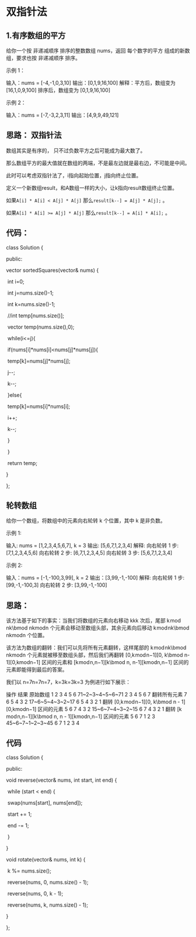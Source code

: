 # 双指针法

## 1.有序数组的平方

给你一个按 非递减顺序 排序的整数数组 nums，返回 每个数字的平方 组成的新数组，要求也按 非递减顺序 排序。

 

示例 1：

输入：nums = [-4,-1,0,3,10]
输出：[0,1,9,16,100]
解释：平方后，数组变为 [16,1,0,9,100]
排序后，数组变为 [0,1,9,16,100]

示例 2：

输入：nums = [-7,-3,2,3,11]
输出：[4,9,9,49,121]



## 思路： 双指针法

数组其实是有序的， 只不过负数平方之后可能成为最大数了。

那么数组平方的最大值就在数组的两端，不是最左边就是最右边，不可能是中间。

此时可以考虑双指针法了，i指向起始位置，j指向终止位置。

定义一个新数组result，和A数组一样的大小，让k指向result数组终止位置。

如果`A[i] * A[i] < A[j] * A[j]`  那么`result[k--] = A[j] * A[j];`  。

如果`A[i] * A[i] >= A[j] * A[j]` 那么`result[k--] = A[i] * A[i];` 。

## 代码：

class Solution {

public:

  vector<int> sortedSquares(vector<int>& nums) {

​    int i=0;

​    int j=nums.size()-1;

​    int k=nums.size()-1;

​    //int temp[nums.size()];

​    vector<int> temp(nums.size(),0);

​    while(i<=j){

​      if(nums[i]*nums[i]<nums[j]*nums[j]){

​        temp[k]=nums[j]*nums[j];

​        j--;

​        k--;

​      }else{

​        temp[k]=nums[i]*nums[i];

​        i++;

​        k--;

​      }

​    }

​    return temp;



  }

};





## 轮转数组

给你一个数组，将数组中的元素向右轮转 k 个位置，其中 k 是非负数。

 

示例 1:

输入: nums = [1,2,3,4,5,6,7], k = 3
输出: [5,6,7,1,2,3,4]
解释:
向右轮转 1 步: [7,1,2,3,4,5,6]
向右轮转 2 步: [6,7,1,2,3,4,5]
向右轮转 3 步: [5,6,7,1,2,3,4]

示例 2:

输入：nums = [-1,-100,3,99], k = 2
输出：[3,99,-1,-100]
解释: 
向右轮转 1 步: [99,-1,-100,3]
向右轮转 2 步: [3,99,-1,-100]

## 思路：

该方法基于如下的事实：当我们将数组的元素向右移动 kkk 次后，尾部 k mod nk\bmod nkmodn 个元素会移动至数组头部，其余元素向后移动 k mod nk\bmod nkmodn 个位置。

该方法为数组的翻转：我们可以先将所有元素翻转，这样尾部的 k mod nk\bmod nkmodn 个元素就被移至数组头部，然后我们再翻转 [0,k mod n−1][0, k\bmod n-1][0,kmodn−1] 区间的元素和 [k mod n,n−1][k\bmod n, n-1][kmodn,n−1] 区间的元素即能得到最后的答案。

我们以 n=7n=7n=7，k=3k=3k=3 为例进行如下展示：

操作 	结果
原始数组 	1 2 3 4 5 6 71~2~3~4~5~6~71 2 3 4 5 6 7
翻转所有元素 	7 6 5 4 3 2 17~6~5~4~3~2~17 6 5 4 3 2 1
翻转 [0,k mod n−1][0, k\bmod n - 1][0,kmodn−1] 区间的元素 	5 6 7 4 3 2 15~6~7~4~3~2~15 6 7 4 3 2 1
翻转 [k mod n,n−1][k\bmod n, n - 1][kmodn,n−1] 区间的元素 	5 6 7 1 2 3 45~6~7~1~2~3~45 6 7 1 2 3 4



## 代码

class Solution {

public:

   void reverse(vector<int>& nums, int start, int end) {

​    while (start < end) {

​      swap(nums[start], nums[end]);

​      start += 1;

​      end -= 1;

​    }

  }



  void rotate(vector<int>& nums, int k) {

​    k %= nums.size();

​    reverse(nums, 0, nums.size() - 1);

​    reverse(nums, 0, k - 1);

​    reverse(nums, k, nums.size() - 1);

  }

};

